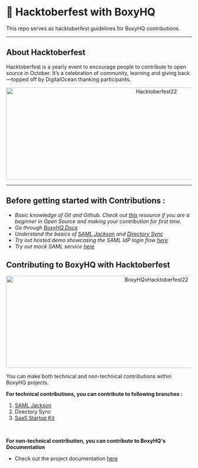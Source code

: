 # 🎃 Hacktoberfest with BoxyHQ
This repo serves as hacktoberfest guidelines for BoxyHQ contributions.
________

## About Hacktoberfest
Hacktoberfest is a yearly event to encourage people to contribute to open source in October. It’s a celebration of community, learning and giving back—topped off by DigitalOcean thanking participants.

<p align="center">
    <a href="https://hacktoberfest.com" target="_blank"><img width="800" height="250" src="https://pbs.twimg.com/profile_banners/1040669393255055360/1662652901/1500x500" alt="Hacktoberfest22"></a>
</p>

________

## Before getting started with Contributions :

- *Basic knowledge of Git and Github. Check out [this](https://hacktoberfest.com/participation/#beginner-resources) resource if you are a beginner in Open Source and making your contribution for first time.*
- *Go through [BoxyHQ Docs](https://boxyhq.com/docs/)*
- *Understand the basics of [SAML Jackson](https://boxyhq.com/docs/jackson/overview) and [Directory Sync](https://boxyhq.com/docs/jackson/overview)*
- *Try out hosted demo showcasing the SAML IdP login flow [here](https://mocksaml.com/saml/login)*
- *Try out mock SAML service [here](https://mocksaml.com)*


## Contributing to BoxyHQ with Hacktoberfest

<p align="center">
    <a href="https://github.com/boxyhq" target="_blank"><img width="800" height="250" src="https://drive.google.com/file/d/1mcn_f9meo5qJzDoviAdBsbJRql4V9ra2/view?usp=sharing
" alt="BoxyHQxHacktoberfest22"></a>
</p>


You can make both technical and non-technical contributions within BoxyHQ projects.

**For technical contributions, you can contribute to following branches :**

1. [SAML Jackson](https://github.com/boxyhq/jackson)
2. Directory Sync
3. [SaaS Startup Kit](https://github.com/boxyhq/saas-starter-kit)

<br>

**For non-technical contribution, you can contribute to BoxyHQ's Documentation**
- Check out the project documentation [here](https://github.com/boxyhq/website/tree/main/docs)

